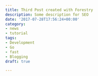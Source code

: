 ```yaml
---
title: Third Post created with Forestry
description: Some description for SEO
date: '2017-07-28T17:56:24+00:00'
category:
- news
- tutorial
tags:
- Development
- Go
- fast
- Blogging
draft: true

---
```

